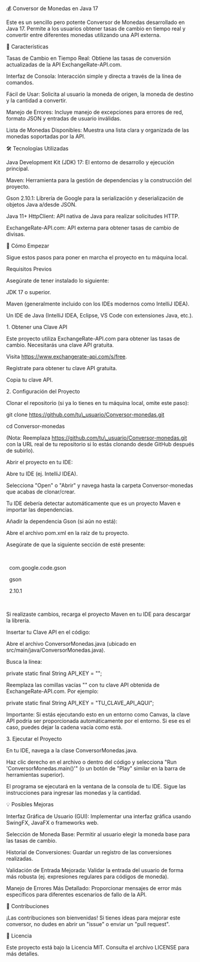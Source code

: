 💰 Conversor de Monedas en Java 17

Este es un sencillo pero potente Conversor de Monedas desarrollado en Java 17. Permite a los usuarios obtener tasas de cambio en tiempo real y convertir entre diferentes monedas utilizando una API externa.



🌟 Características

Tasas de Cambio en Tiempo Real: Obtiene las tasas de conversión actualizadas de la API ExchangeRate-API.com.



Interfaz de Consola: Interacción simple y directa a través de la línea de comandos.



Fácil de Usar: Solicita al usuario la moneda de origen, la moneda de destino y la cantidad a convertir.



Manejo de Errores: Incluye manejo de excepciones para errores de red, formato JSON y entradas de usuario inválidas.



Lista de Monedas Disponibles: Muestra una lista clara y organizada de las monedas soportadas por la API.



🛠️ Tecnologías Utilizadas

Java Development Kit (JDK) 17: El entorno de desarrollo y ejecución principal.



Maven: Herramienta para la gestión de dependencias y la construcción del proyecto.



Gson 2.10.1: Librería de Google para la serialización y deserialización de objetos Java a/desde JSON.



Java 11+ HttpClient: API nativa de Java para realizar solicitudes HTTP.



ExchangeRate-API.com: API externa para obtener tasas de cambio de divisas.



🚀 Cómo Empezar

Sigue estos pasos para poner en marcha el proyecto en tu máquina local.



Requisitos Previos

Asegúrate de tener instalado lo siguiente:



JDK 17 o superior.



Maven (generalmente incluido con los IDEs modernos como IntelliJ IDEA).



Un IDE de Java (IntelliJ IDEA, Eclipse, VS Code con extensiones Java, etc.).



1\. Obtener una Clave API

Este proyecto utiliza ExchangeRate-API.com para obtener las tasas de cambio. Necesitarás una clave API gratuita.



Visita https://www.exchangerate-api.com/s/free.



Regístrate para obtener tu clave API gratuita.



Copia tu clave API.



2\. Configuración del Proyecto

Clonar el repositorio (si ya lo tienes en tu máquina local, omite este paso):



git clone https://github.com/tu\_usuario/Conversor-monedas.git

cd Conversor-monedas



(Nota: Reemplaza https://github.com/tu\_usuario/Conversor-monedas.git con la URL real de tu repositorio si lo estás clonando desde GitHub después de subirlo).



Abrir el proyecto en tu IDE:



Abre tu IDE (ej. IntelliJ IDEA).



Selecciona "Open" o "Abrir" y navega hasta la carpeta Conversor-monedas que acabas de clonar/crear.



Tu IDE debería detectar automáticamente que es un proyecto Maven e importar las dependencias.



Añadir la dependencia Gson (si aún no está):



Abre el archivo pom.xml en la raíz de tu proyecto.



Asegúrate de que la siguiente sección de <dependencies> esté presente:



<dependencies>

&nbsp;   <dependency>

&nbsp;       <groupId>com.google.code.gson</groupId>

&nbsp;       <artifactId>gson</artifactId>

&nbsp;       <version>2.10.1</version>

&nbsp;   </dependency>

</dependencies>



Si realizaste cambios, recarga el proyecto Maven en tu IDE para descargar la librería.



Insertar tu Clave API en el código:



Abre el archivo ConversorMonedas.java (ubicado en src/main/java/ConversorMonedas.java).



Busca la línea:



private static final String API\_KEY = "";



Reemplaza las comillas vacías "" con tu clave API obtenida de ExchangeRate-API.com. Por ejemplo:



private static final String API\_KEY = "TU\_CLAVE\_API\_AQUI";



Importante: Si estás ejecutando esto en un entorno como Canvas, la clave API podría ser proporcionada automáticamente por el entorno. Si ese es el caso, puedes dejar la cadena vacía como está.



3\. Ejecutar el Proyecto

En tu IDE, navega a la clase ConversorMonedas.java.



Haz clic derecho en el archivo o dentro del código y selecciona "Run 'ConversorMonedas.main()'" (o un botón de "Play" similar en la barra de herramientas superior).



El programa se ejecutará en la ventana de la consola de tu IDE. Sigue las instrucciones para ingresar las monedas y la cantidad.



💡 Posibles Mejoras

Interfaz Gráfica de Usuario (GUI): Implementar una interfaz gráfica usando SwingFX, JavaFX o frameworks web.



Selección de Moneda Base: Permitir al usuario elegir la moneda base para las tasas de cambio.



Historial de Conversiones: Guardar un registro de las conversiones realizadas.



Validación de Entrada Mejorada: Validar la entrada del usuario de forma más robusta (ej. expresiones regulares para códigos de moneda).



Manejo de Errores Más Detallado: Proporcionar mensajes de error más específicos para diferentes escenarios de fallo de la API.



🤝 Contribuciones

¡Las contribuciones son bienvenidas! Si tienes ideas para mejorar este conversor, no dudes en abrir un "issue" o enviar un "pull request".



📄 Licencia

Este proyecto está bajo la Licencia MIT. Consulta el archivo LICENSE para más detalles.

